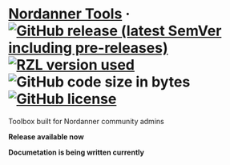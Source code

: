 # [Nordanner Tools](https://nordanner.raziel.dev) &middot; [![GitHub release (latest SemVer including pre-releases)](https://img.shields.io/github/v/release/raziel2244/nord?logo=github&logoColor=white&sort=semver)](https://github.com/raziel2244/nord/releases) [![RZL version used](https://img.shields.io/badge/rzl-v1.3.0-blue)](https://github.com/raziel2244/rzl) ![GitHub code size in bytes](https://img.shields.io/github/languages/code-size/raziel2244/nord) [![GitHub license](https://img.shields.io/github/license/raziel2244/nord)](https://github.com/raziel2244/nord/blob/master/LICENSE)

Toolbox built for Nordanner community admins

**Release available now**

__Documetation is being written currently__
